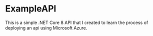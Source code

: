 # ExampleAPI

This is a simple .NET Core 8 API that I created to learn the process of deploying an api using Microsoft Azure.